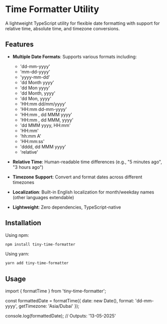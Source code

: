 # Time Formatter Utility

A lightweight TypeScript utility for flexible date formatting with support for relative time, absolute time, and timezone conversions.

## Features

- **Multiple Date Formats**: Supports various formats including:
   - 'dd-mm-yyyy'
   - 'mm-dd-yyyy'
   - 'yyyy-mm-dd'
   - 'dd Month yyyy'
   - 'dd Mon yyyy'
   - 'dd Month, yyyy'
   - 'dd Mon, yyyy'
   - 'HH:mm dd/mm/yyyy'
   - 'HH:mm dd-mm-yyyy'
   - 'HH:mm , dd MMM yyyy'
   - 'HH:mm , dd MMM, yyyy'
   - 'dd MMM yyyy, HH:mm'
   - 'HH:mm'
   - 'hh:mm A'
   - 'HH:mm:ss'
   - 'dddd, dd MMM yyyy'
   - 'relative'

- **Relative Time**: Human-readable time differences (e.g., "5 minutes ago", "3 hours ago")
- **Timezone Support**: Convert and format dates across different timezones
- **Localization**: Built-in English localization for month/weekday names (other languages extendable)
- **Lightweight**: Zero dependencies, TypeScript-native

## Installation

Using npm:
```bash
npm install tiny-time-formatter
```

Using yarn:
```bash
yarn add tiny-time-formatter
```

## Usage

import { formatTime } from 'tiny-time-formatter';

const formattedDate = formatTime({
  date: new Date(),
  format: 'dd-mm-yyyy',
  getTimezone: 'Asia/Dubai'
});

console.log(formattedDate); // Outputs: '13-05-2025'
